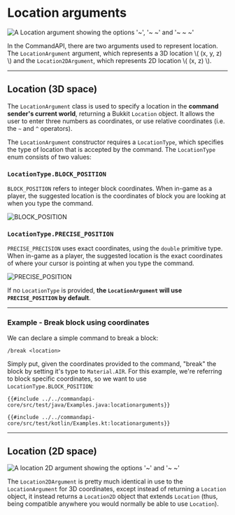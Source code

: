 # Location arguments

![A Location argument showing the options '~', '~ ~' and '~ ~ ~'](./images/arguments/loc.png)

In the CommandAPI, there are two arguments used to represent location. The `LocationArgument` argument, which represents a 3D location \\( (x, y, z) \\) and the `Location2DArgument`, which represents 2D location \\( (x, z) \\).

-----

## Location (3D space)

The `LocationArgument` class is used to specify a location in the **command sender's current world**, returning a Bukkit `Location` object. It allows the user to enter three numbers as coordinates, or use relative coordinates (i.e. the `~` and `^` operators).

The `LocationArgument` constructor requires a `LocationType`, which specifies the type of location that is accepted by the command. The `LocationType` enum consists of two values:

### `LocationType.BLOCK_POSITION`

`BLOCK_POSITION` refers to integer block coordinates. When in-game as a player, the suggested location is the coordinates of block you are looking at when you type the command.

![BLOCK_POSITION](./images/arguments/locationargument_blockposition.png)

### `LocationType.PRECISE_POSITION`

`PRECISE_PRECISION` uses exact coordinates, using the `double` primitive type. When in-game as a player, the suggested location is the exact coordinates of where your cursor is pointing at when you type the command.

 ![PRECISE_POSITION](./images/arguments/locationargument_preciseposition.png)

If no `LocationType` is provided, **the `LocationArgument` will use `PRECISE_POSITION` by default**.

-----

<div class="example">

### Example - Break block using coordinates

We can declare a simple command to break a block:

```mccmd
/break <location>
```

Simply put, given the coordinates provided to the command, "break" the block by setting it's type to `Material.AIR`. For this example, we're referring to block specific coordinates, so we want to use `LocationType.BLOCK_POSITION`:

<div class="multi-pre">

```java,Java
{{#include ../../commandapi-core/src/test/java/Examples.java:locationarguments}}
```

```kotlin,Kotlin
{{#include ../../commandapi-core/src/test/kotlin/Examples.kt:locationarguments}}
```

</div>

</div>

-----

## Location (2D space)

![A location 2D argument showing the options '~' and '~ ~'](./images/arguments/loc2d.png)

The `Location2DArgument` is pretty much identical in use to the `LocationArgument` for 3D coordinates, except instead of returning a `Location` object, it instead returns a `Location2D` object that extends `Location` (thus, being compatible anywhere you would normally be able to use `Location`).
